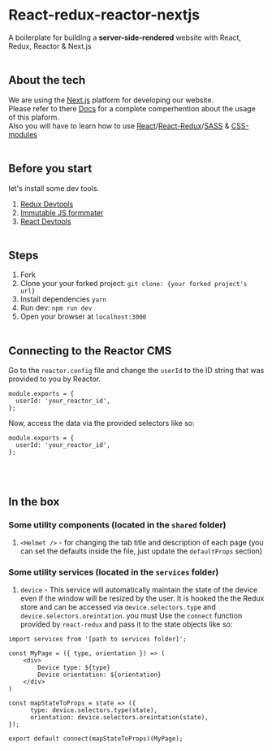 # React-redux-reactor-nextjs
A boilerplate for building a **server-side-rendered** website with React, Redux, Reactor &amp; Next.js
<br/><br/>

## About the tech
We are using the [Next.js](https://nextjs.org/) platform for developing our website.<br/>
Please refer to there [Docs](https://nextjs.org/docs/getting-started) for a complete comperhention about the usage of this plaform.<br/>
Also you will have to learn how to use [React](https://reactjs.org/)/[React-Redux](https://react-redux.js.org/)/[SASS](https://sass-lang.com/) & [CSS-modules](https://github.com/css-modules/css-modules)
<br/><br/>

## Before you start
let's install some dev tools.
1. [Redux Devtools](https://chrome.google.com/webstore/detail/redux-devtools/lmhkpmbekcpmknklioeibfkpmmfibljd)
2. [Immutable JS formmater](https://chrome.google.com/webstore/detail/immutablejs-object-format/hgldghadipiblonfkkicmgcbbijnpeog)
3. [React Devtools](https://chrome.google.com/webstore/detail/react-developer-tools/fmkadmapgofadopljbjfkapdkoienihi)
<br/><br/>

## Steps
1. Fork
2. Clone your your forked project:  `git clone: {your forked project's url} `
3. Install dependencies `yarn`
4.  Run dev: `npm run dev`
5. Open your browser at `localhost:3000`
<br/><br/>

## Connecting to the Reactor CMS
Go to the `reactor.config` file and change the `userId` to the ID string that was provided to you by Reactor.
```$xslt
module.exports = {
  userId: 'your_reactor_id',
};
```
Now, access the data via the provided selectors like so:
```$xslt
module.exports = {
  userId: 'your_reactor_id',
};
```
<br/><br/>

## In the box
### Some utility components (located in the `shared`  folder)
1. `<Helmet />` - for changing the tab title and description of each page (you can set the defaults inside the file, just update the `defaultProps` section)

### Some utility services (located in the `services`  folder)
1. `device` - This service will automatically maintain the state of the device even if the window will be resized by the user. It is hooked the the Redux store and can be accessed via `device.selectors.type`  and `device.selectors.oreintation`. you must Use the `connect` function provided by `react-redux` and pass it to the state objects like so:
```
import services from '[path to services folder]';

const MyPage = ({ type, orientation }) => (
	<div>
		Device type: ${type}
		Device orientation: ${orientation}
	</div>
)

const mapStateToProps = state => ({  
	  type: device.selectors.type(state),  
	  orientation: device.selectors.oreintation(state),  
});

export default connect(mapStateToProps)(MyPage);
```
